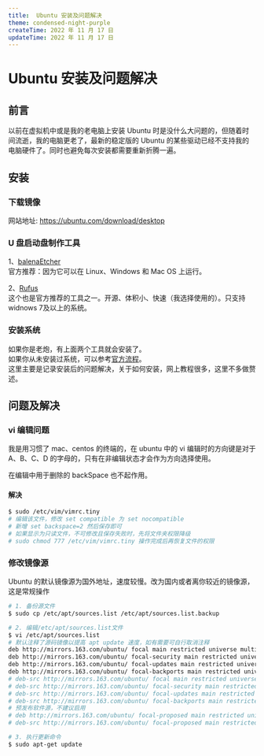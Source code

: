 ```yaml
---
title:  Ubuntu 安装及问题解决
theme: condensed-night-purple
createTime: 2022 年 11 月 17 日
updateTime: 2022 年 11 月 17 日
---
```


# Ubuntu 安装及问题解决


## 前言
以前在虚拟机中或是我的老电脑上安装 Ubuntu 时是没什么大问题的，但随着时间流逝，我的电脑更老了，最新的稳定版的 Ubuntu 的某些驱动已经不支持我的电脑硬件了。同时也避免每次安装都需要重新折腾一遍。

## 安装

### 下载镜像
网站地址: https://ubuntu.com/download/desktop

### U 盘启动盘制作工具

1、[balenaEtcher](https://www.balena.io/etcher/)   
官方推荐：因为它可以在 Linux、Windows 和 Mac OS 上运行。

2、[Rufus](https://rufus.ie/zh/)  
这个也是官方推荐的工具之一。开源、体积小、快速（我选择使用的）。只支持 widnows 7及以上的系统。

### 安装系统
如果你是老炮，有上面两个工具就会安装了。  
如果你从未安装过系统，可以参考[官方流程](https://ubuntu.com/tutorials/install-ubuntu-desktop#1-overview)。  
这里主要是记录安装后的问题解决，关于如何安装，网上教程很多，这里不多做赘述。

## 问题及解决

### vi 编辑问题
我是用习惯了 mac、centos 的终端的，在 ubuntu 中的 vi 编辑时的方向键是对于 A、B、C、D 的字母的，只有在非编辑状态才会作为方向选择使用。

在编辑中用于删除的 backSpace 也不起作用。

#### 解决
```sh
$ sudo /etc/vim/vimrc.tiny
# 编辑该文件，修改 set compatible 为 set nocompatible
# 新增 set backspace=2 然后保存即可
# 如果显示为只读文件，不可修改且保存失败时，先将文件夹权限降级
# sudo chmod 777 /etc/vim/vimrc.tiny 操作完成后再恢复文件的权限
```

### 修改镜像源
Ubuntu 的默认镜像源为国外地址，速度较慢。改为国内或者离你较近的镜像源，这是常规操作
```sh
# 1. 备份源文件  
$ sudo cp /etc/apt/sources.list /etc/apt/sources.list.backup

# 2. 编辑/etc/apt/sources.list文件
$ vi /etc/apt/sources.list
# 默认注释了源码镜像以提高 apt update 速度，如有需要可自行取消注释
deb http://mirrors.163.com/ubuntu/ focal main restricted universe multiverse
deb http://mirrors.163.com/ubuntu/ focal-security main restricted universe multiverse
deb http://mirrors.163.com/ubuntu/ focal-updates main restricted universe multiverse
deb http://mirrors.163.com/ubuntu/ focal-backports main restricted universe multiverse
# deb-src http://mirrors.163.com/ubuntu/ focal main restricted universe multiverse
# deb-src http://mirrors.163.com/ubuntu/ focal-security main restricted universe multiverse
# deb-src http://mirrors.163.com/ubuntu/ focal-updates main restricted universe multiverse
# deb-src http://mirrors.163.com/ubuntu/ focal-backports main restricted universe multiverse
# 预发布软件源，不建议启用
# deb http://mirrors.163.com/ubuntu/ focal-proposed main restricted universe multiverse
# deb-src http://mirrors.163.com/ubuntu/ focal-proposed main restricted universe multiverse

# 3. 执行更新命令
$ sudo apt-get update
```

